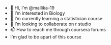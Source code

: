 - 👋 Hi, I’m @mallika-19
- 👀 I’m interested in Biology
- 🌱 I’m currently learning a statistician course
- 💞️ I’m looking to collaborate on r studio
- 📫 How to reach me through coursera forums
- I'm glad to be apart of this course

<!---
mallika-19/mallika-19 is a ✨ special ✨ repository because its `README.md` (this file) appears on your GitHub profile.
You can click the Preview link to take a look at your changes.
--->
